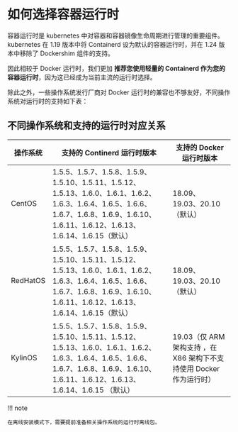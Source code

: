# 如何选择容器运行时

容器运行时是 kubernetes 中对容器和容器镜像生命周期进行管理的重要组件。kubernetes 在 1.19 版本中将 Containerd 设为默认的容器运行时，并在 1.24 版本中移除了 Dockershim 组件的支持。

因此相较于 Docker 运行时，我们更加 **推荐您使用轻量的 Containerd 作为您的容器运行时**，因为这已经成为当前主流的运行时选择。

除此之外，一些操作系统发行厂商对 Docker 运行时的兼容也不够友好，不同操作系统对运行时的支持如下表：

## 不同操作系统和支持的运行时对应关系

| 操作系统        | 支持的 Continerd 运行时版本 | 支持的 Docker 运行时版本 |
|-------------|---------------|------------|
| CentOS      |  1.5.5、1.5.7、1.5.8、1.5.9、1.5.10、1.5.11、1.5.12、1.5.13、1.6.0、1.6.1、1.6.2、1.6.3、1.6.4、1.6.5、1.6.6、1.6.7、1.6.8、1.6.9、1.6.10、1.6.11、1.6.12、1.6.13、1.6.14、1.6.15（默认）       | 18.09、19.03、20.10（默认）     |
| RedHatOS    |1.5.5、1.5.7、1.5.8、1.5.9、1.5.10、1.5.11、1.5.12、1.5.13、1.6.0、1.6.1、1.6.2、1.6.3、1.6.4、1.6.5、1.6.6、1.6.7、1.6.8、1.6.9、1.6.10、1.6.11、1.6.12、1.6.13、1.6.14、1.6.15（默认）    | 18.09、19.03、20.10（默认）      |
| KylinOS     | 1.5.5、1.5.7、1.5.8、1.5.9、1.5.10、1.5.11、1.5.12、1.5.13、1.6.0、1.6.1、1.6.2、1.6.3、1.6.4、1.6.5、1.6.6、1.6.7、1.6.8、1.6.9、1.6.10、1.6.11、1.6.12、1.6.13、1.6.14、1.6.15 （默认） | 19.03（仅 ARM 架构支持 ，在 X86 架构下不支持使用 Docker 作为运行时）|

!!! note

    在离线安装模式下，需要提前准备相关操作系统的运行时离线包。
